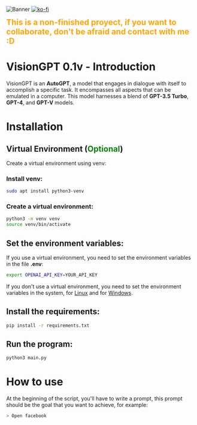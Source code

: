 ![Banner](https://i.imgur.com/X1VQkTw.png)
[![ko-fi](https://ko-fi.com/img/githubbutton_sm.svg)](https://ko-fi.com/nervesscat)

<span style="color: orange; font-size: 1.5em;">**This is a non-finished proyect, if you want to collaborate, don't be afraid and contact with me :D**</span>

# VisionGPT 0.1v - Introduction
VisionGPT is an **AutoGPT**, a model that engages in dialogue with itself to accomplish a specific task. It encompasses all aspects that can be emulated in a computer. This model harnesses a blend of **GPT-3.5 Turbo**, **GPT-4**, and **GPT-V** models.

# Installation

## Virtual Environment (<span style="color: green;">Optional</span>)

Create a virtual environment using venv:

### Install venv:
```bash
sudo apt install python3-venv
```

### Create a virtual environment:

```bash
python3 -m venv venv
source venv/bin/activate
```

## Set the environment variables:

If you use a virtual environment, you need to set the environment variables in the file **.env**:

```bash
export OPENAI_API_KEY=YOUR_API_KEY
```

If you don't use a virtual environment, you need to set the environment variables in the system, for [Linux](https://www.serverlab.ca/tutorials/linux/administration-linux/how-to-set-environment-variables-in-linux/) and for [Windows](https://www.architectryan.com/2018/08/31/how-to-change-environment-variables-on-windows-10/).

## Install the requirements:

```bash
pip install -r requirements.txt
```

## Run the program:

```bash
python3 main.py
```

# How to use
At the beginning of the script, you'll have to write a prompt, this prompt should be the goal that you want to achieve, for example:

```bash 
> Open facebook
```